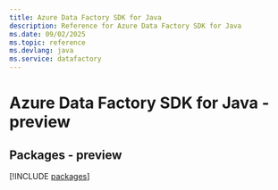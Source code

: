 ```yaml
---
title: Azure Data Factory SDK for Java
description: Reference for Azure Data Factory SDK for Java
ms.date: 09/02/2025
ms.topic: reference
ms.devlang: java
ms.service: datafactory
---
```

# Azure Data Factory SDK for Java - preview
## Packages - preview
[!INCLUDE [packages](data-factory-index.md)]